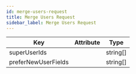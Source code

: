 ```yaml
---
id: merge-users-request
title: Merge Users Request
sidebar_label: Merge Users Request
---
```


| Key                 | Attribute | Type     |
| ------------------- | :-------: | -------- |
| superUserIds        |           | string[] |
| preferNewUserFields |           | string[] |